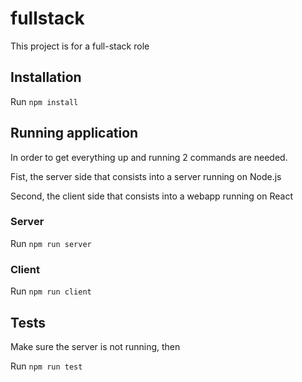 # fullstack
This project is for a 
full-stack role

## Installation
Run `npm install`

## Running application
In order to get everything up and
running 2 commands are needed.

Fist, the server side that consists into a
server running on Node.js

Second, the client side that consists into a
webapp running on React

### Server
Run `npm run server`

### Client
Run `npm run client`

## Tests
Make sure the server is not running, then

Run `npm run test`




